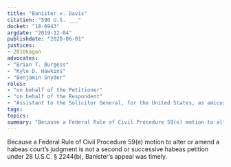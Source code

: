 ```yaml
---
title: "Banister v. Davis"
citation: "590 U.S. ___"
docket: "18-6943"
argdate: "2019-12-04"
publishdate: "2020-06-01"
justices:
- 2010kagan
advocates:
- "Brian T. Burgess"
- "Kyle D. Hawkins"
- "Benjamin Snyder"
roles:
- "on behalf of the Petitioner"
- "on behalf of the Respondent"
- "Assistant to the Solicitor General, for the United States, as amicus curiae, supporting the Respondent"
tags:
topics:
summary: "Because a Federal Rule of Civil Procedure 59(e) motion to alter or amend a habeas court’s judgment is not a second or successive habeas petition under 28 U.S.C. § 2244(b), Banister’s appeal was timely."
---
```

Because a Federal Rule of Civil Procedure 59(e) motion to alter or amend a habeas court’s judgment is not a second or successive habeas petition under 28 U.S.C. § 2244(b), Banister’s appeal was timely.

